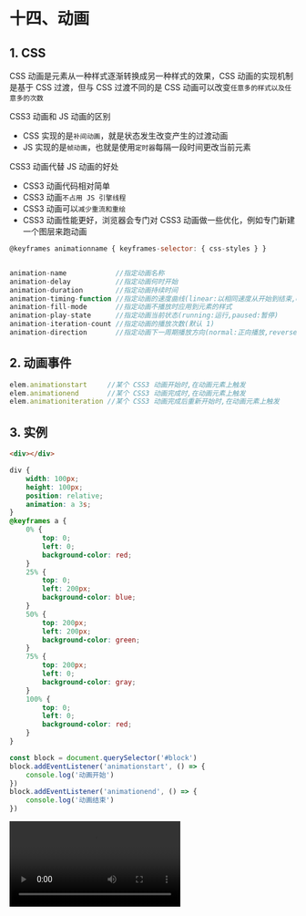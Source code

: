 # 十四、动画

## 1. CSS

CSS 动画是元素从一种样式逐渐转换成另一种样式的效果，CSS 动画的实现机制是基于 CSS 过渡，但与 CSS 过渡不同的是 CSS 动画可以改变`任意多的样式以及任意多的次数`

CSS3 动画和 JS 动画的区别

* CSS 实现的是`补间动画`，就是状态发生改变产生的过渡动画
* JS 实现的是`帧动画`，也就是使用`定时器`每隔一段时间更改当前元素

CSS3 动画代替 JS 动画的好处

* CSS3 动画代码相对简单
* CSS3 动画`不占用 JS 引擎线程`
* CSS3 动画可以`减少重流和重绘`
* CSS3 动画性能更好，浏览器会专门对 CSS3 动画做一些优化，例如专门新建一个图层来跑动画

```js
@keyframes animationname { keyframes-selector: { css-styles } }


animation-name            //指定动画名称
animation-delay           //指定动画何时开始
animation-duration        //指定动画持续时间
animation-timing-function //指定动画的速度曲线(linear:以相同速度从开始到结束,ease-in:以慢速开始,ease-out:以慢速结束,ease-in-out:以慢速开始和结束,ease:以慢速开始然后变快最后以慢速结束,cubic-bezier(n,n,n,n))
animation-fill-mode       //指定动画不播放时应用到元素的样式
animation-play-state      //指定动画当前状态(running:运行,paused:暂停)
animation-iteration-count //指定动画的播放次数(默认 1)
animation-direction       //指定动画下一周期播放方向(normal:正向播放,reverse:反向播放,alternate:奇数次正向播放偶数次反向播放,alternate-reverse:奇数次反向播放偶数次正向播放)
```

## 2. 动画事件

```js
elem.animationstart     //某个 CSS3 动画开始时,在动画元素上触发
elem.animationend       //某个 CSS3 动画完成时,在动画元素上触发
elem.animationiteration //某个 CSS3 动画完成后重新开始时,在动画元素上触发
```

## 3. 实例

```html
<div></div>
```

```css
div {
    width: 100px;
    height: 100px;
    position: relative;
    animation: a 3s;
}
@keyframes a {
    0% {
        top: 0;
        left: 0;
        background-color: red;
    }
    25% {
        top: 0;
        left: 200px;
        background-color: blue;
    }
    50% {
        top: 200px;
        left: 200px;
        background-color: green;
    }
    75% {
        top: 200px;
        left: 0;
        background-color: gray;
    }
    100% {
        top: 0;
        left: 0;
        background-color: red;
    }
}
```

```js
const block = document.querySelector('#block')
block.addEventListener('animationstart', () => {
    console.log('动画开始')
})
block.addEventListener('animationend', () => {
    console.log('动画结束')
})
```

![animation](https://github.com/yuyuyuzhang/Blog/blob/master/images/CSS/CSS/animation.mp4)
